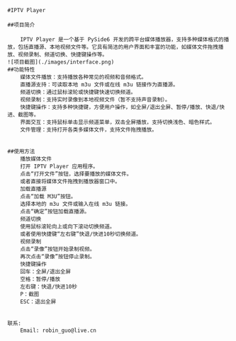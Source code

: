     #IPTV Player
    
    ##项目简介
        
        IPTV Player 是一个基于 PySide6 开发的跨平台媒体播放器，支持多种媒体格式的播放，包括直播源、本地视频文件等。它具有简洁的用户界面和丰富的功能，如媒体文件拖拽播放、视频录制、频道切换、快捷键操作等。
    ![项目截图](./images/interface.png)
    ##功能特性
        媒体文件播放：支持播放各种常见的视频和音频格式。
        直播源支持：可读取本地 m3u 文件或在线 m3u 链接作为直播源。
        频道切换：通过鼠标滚轮或快捷键快速切换频道。
        视频录制：支持实时录像到本地视频文件（暂不支持声音录制）。
        快捷键操作：支持多种快捷键，方便用户操作，如全屏/退出全屏、暂停/播放、快退/快进、截图等。
        界面交互：支持鼠标单击显示频道菜单，双击全屏播放，支持切换浅色、暗色样式。
        文件管理：支持打开各类多媒体文件，支持文件拖拽播放。
         
    
    ##使用方法
        播放媒体文件
        打开 IPTV Player 应用程序。
        点击“打开文件”按钮，选择要播放的媒体文件。
        或者直接将媒体文件拖拽到播放器窗口中。
        加载直播源
        点击“加载 M3U”按钮。
        选择本地的 m3u 文件或输入在线 m3u 链接。
        点击“确定”按钮加载直播源。
        频道切换
        使用鼠标滚轮向上或向下滚动切换频道。
        或者使用快捷键“左右键”快退/快进10秒切换频道。
        视频录制
        点击“录像”按钮开始录制视频。
        再次点击“录像”按钮停止录制。
        快捷键操作
        回车：全屏/退出全屏
        空格：暂停/播放
        左右键：快退/快进10秒
        P：截图
        ESC：退出全屏   
    

    联系:
        Email: robin_guo@live.cn
   